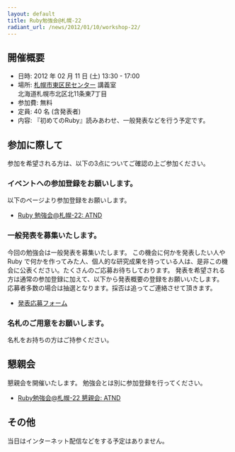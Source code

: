 ```yaml
---
layout: default
title: Ruby勉強会@札幌-22
radiant_url: /news/2012/01/10/workshop-22/
---
```

## 開催概要

- 日時: 2012 年 02 月 11 日 (土) 13:30 - 17:00
- 場所: [札幌市東区民センター](http://www.higashi-kumin.jp/pc_web/top_top.html) 講義室<br/>
北海道札幌市北区北11条東7丁目
- 参加費: 無料
- 定員: 40 名 (含発表者)
- 内容: 『初めてのRuby』読みあわせ、一般発表などを行う予定です。

## 参加に際して

参加を希望される方は、以下の3点についてご確認の上ご参加ください。

### イベントへの参加登録をお願いします。

以下のページより参加登録をお願いします。

- [Ruby 勉強会@札幌-22: ATND](http://atnd.org/events/24101)

### 一般発表を募集いたします。

今回の勉強会は一般発表を募集いたします。
この機会に何かを発表したい人や Ruby で何かを作ってみた人、個人的な研究成果を持っている人は、是非この機会に公表ください。たくさんのご応募お待ちしております。
発表を希望される方は通常の参加登録に加えて、以下から発表概要の登録をお願いいたします。
応募者多数の場合は抽選となります。採否は追ってご連絡させて頂きます。

- [発表応募フォーム](http://bit.ly/w2EsVn)

### 名札のご用意をお願いします。

名札をお持ちの方はご持参ください。

## 懇親会

懇親会を開催いたします。
勉強会とは別に参加登録を行ってください。

- [Ruby勉強会@札幌-22 懇親会: ATND](http://atnd.org/events/24944)

## その他

当日はインターネット配信などをする予定はありません。
